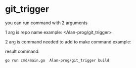# git_trigger

you can run command with 2 arguments

1 arg is repo name example: <Alan-prog/git_trigger>

2 arg is command needed to add to make command example: <build>

result command:
```
go run cmd/main.go  Alan-prog/git_trigger build
```
